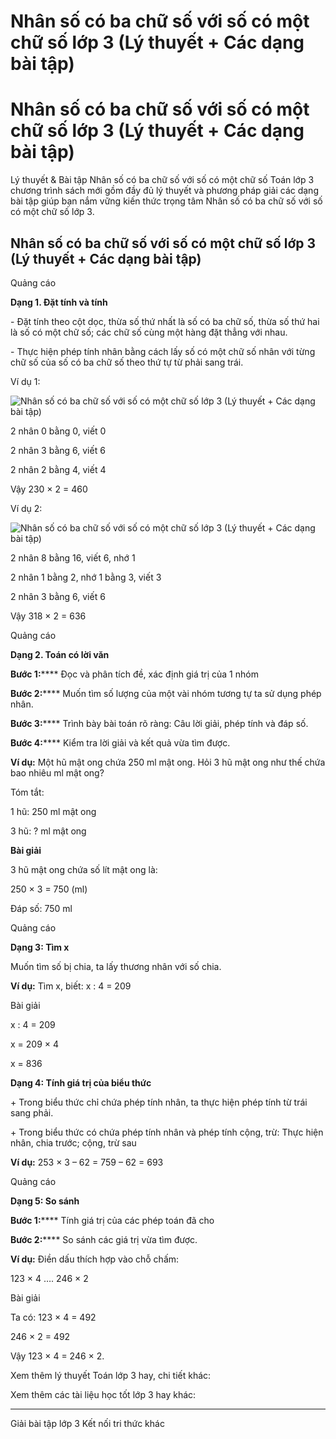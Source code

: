 # Nhân số có ba chữ số với số có một chữ số lớp 3 (Lý thuyết + Các dạng bài tập)

# Nhân số có ba chữ số với số có một chữ số lớp 3 (Lý thuyết + Các dạng bài tập)

Lý thuyết & Bài tập Nhân số có ba chữ số với số có một chữ số Toán lớp 3 chương trình sách mới gồm đầy đủ lý thuyết và phương pháp giải các dạng bài tập giúp bạn nắm vững kiến thức trọng tâm Nhân số có ba chữ số với số có một chữ số lớp 3.

## Nhân số có ba chữ số với số có một chữ số lớp 3 (Lý thuyết + Các dạng bài tập)

Quảng cáo

**Dạng 1. Đặt tính và tính**

\- Đặt tính theo cột dọc, thừa số thứ nhất là số có ba chữ số, thừa số thứ hai là số có một chữ số; các chữ số cùng một hàng đặt thẳng với nhau.

\- Thực hiện phép tính nhân bằng cách lấy số có một chữ số nhân với từng chữ số của số có ba chữ số theo thứ tự từ phải sang trái.

Ví dụ 1:

![Nhân số có ba chữ số với số có một chữ số lớp 3 \(Lý thuyết + Các dạng bài tập\)](https://vietjack.com/toan-3-kn/images/ly-thuyet-bai-36-nhan-so-co-ba-chu-so-voi-so-co-mot-chu-so.PNG)

2 nhân 0 bằng 0, viết 0

2 nhân 3 bằng 6, viết 6

2 nhân 2 bằng 4, viết 4

Vậy 230 × 2 = 460

Ví dụ 2:

![Nhân số có ba chữ số với số có một chữ số lớp 3 \(Lý thuyết + Các dạng bài tập\)](https://vietjack.com/toan-3-kn/images/ly-thuyet-bai-36-nhan-so-co-ba-chu-so-voi-so-co-mot-chu-so-a.PNG)

2 nhân 8 bằng 16, viết 6, nhớ 1

2 nhân 1 bằng 2, nhớ 1 bằng 3, viết 3

2 nhân 3 bằng 6, viết 6

Vậy 318 × 2 = 636

Quảng cáo

**Dạng 2. Toán có lời văn**

**Bước 1:****** Đọc và phân tích đề, xác định giá trị của 1 nhóm

**Bước 2:****** Muốn tìm số lượng của một vài nhóm tương tự ta sử dụng phép nhân.

**Bước 3:****** Trình bày bài toán rõ ràng: Câu lời giải, phép tính và đáp số.

**Bước 4:****** Kiểm tra lời giải và kết quả vừa tìm được.

**Ví dụ:** Một hũ mật ong chứa 250 ml mật ong. Hỏi 3 hũ mật ong như thế chứa bao nhiêu ml mật ong?

Tóm tắt: 

1 hũ: 250 ml mật ong

3 hũ: ? ml mật ong

**Bài giải**

3 hũ mật ong chứa số lít mật ong là:

250 × 3 = 750 (ml)

Đáp số: 750 ml

Quảng cáo

**Dạng 3: Tìm x**

Muốn tìm số bị chia, ta lấy thương nhân với số chia.

**Ví dụ:** Tìm x, biết: x : 4 = 209

Bài giải

x : 4 = 209

x = 209 × 4

x = 836

**Dạng 4: Tính giá trị của biểu thức**

\+ Trong biểu thức chỉ chứa phép tính nhân, ta thực hiện phép tính từ trái sang phải.

\+ Trong biểu thức có chứa phép tính nhân và phép tính cộng, trừ: Thực hiện nhân, chia trước; cộng, trừ sau

**Ví dụ:** 253 × 3 – 62 = 759 – 62 = 693

Quảng cáo

**Dạng 5: So sánh**

**Bước 1:****** Tính giá trị của các phép toán đã cho 

**Bước 2:****** So sánh các giá trị vừa tìm được.

**Ví dụ:** Điền dấu thích hợp vào chỗ chấm:

123 × 4 …. 246 × 2

Bài giải

Ta có: 123 × 4 = 492

246 × 2 = 492

Vậy 123 × 4 = 246 × 2.

Xem thêm lý thuyết Toán lớp 3 hay, chi tiết khác:

Xem thêm các tài liệu học tốt lớp 3 hay khác:

* * *

Giải bài tập lớp 3 Kết nối tri thức khác

